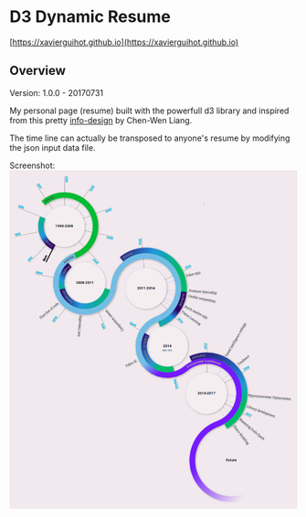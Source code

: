 
# D3 Dynamic Resume

[https://xavierguihot.github.io](https://xavierguihot.github.io)

## Overview

Version: 1.0.0 - 20170731

My personal page (resume) built with the powerfull d3 library and inspired from
this pretty [info-design](https://www.behance.net/gallery/7990211/Infographic-Design)
by Chen-Wen Liang.

The time line can actually be transposed to anyone's resume by modifying the
json input data file.

Screenshot:
![Timeline](img/timeline.png)

